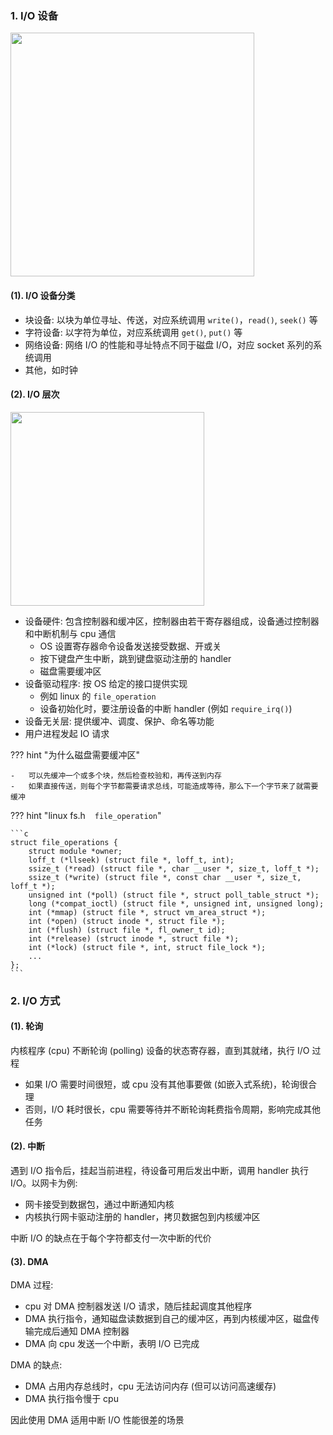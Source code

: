 ### 1. I/O 设备

<font class="i_r_b%30" id="硬件结构">

<img src="../img/io_structure.png" width=390>

#### (1). I/O 设备分类

-   块设备: 以块为单位寻址、传送，对应系统调用 `write()`，`read()`, `seek()` 等
-   字符设备: 以字符为单位，对应系统调用 `get()`, `put()` 等
-   网络设备: 网络 I/O 的性能和寻址特点不同于磁盘 I/O，对应 socket 系列的系统调用
-   其他，如时钟

#### (2). I/O 层次

</font>

<font class="i_r_b%30" id="io 层次">

<img src="../img/io_level.png" width=310>

-   设备硬件: 包含控制器和缓冲区，控制器由若干寄存器组成，设备通过控制器和中断机制与 cpu 通信
    -   OS 设置寄存器命令设备发送接受数据、开或关
    -   按下键盘产生中断，跳到键盘驱动注册的 handler
    -   磁盘需要缓冲区
-   设备驱动程序: 按 OS 给定的接口提供实现
    -   例如 linux 的 `file_operation`
    -   设备初始化时，要注册设备的中断 handler (例如 `require_irq()`)
-   设备无关层: 提供缓冲、调度、保护、命名等功能
-   用户进程发起 IO 请求

</font>

??? hint "为什么磁盘需要缓冲区"

    -   可以先缓冲一个或多个块，然后检查校验和，再传送到内存
    -   如果直接传送，则每个字节都需要请求总线，可能造成等待，那么下一个字节来了就需要缓冲

??? hint "linux fs.h &ensp; `file_operation`"

    ```c
    struct file_operations {
        struct module *owner;
        loff_t (*llseek) (struct file *, loff_t, int);
        ssize_t (*read) (struct file *, char __user *, size_t, loff_t *);
        ssize_t (*write) (struct file *, const char __user *, size_t, loff_t *);
        unsigned int (*poll) (struct file *, struct poll_table_struct *);
        long (*compat_ioctl) (struct file *, unsigned int, unsigned long);
        int (*mmap) (struct file *, struct vm_area_struct *);
        int (*open) (struct inode *, struct file *);
        int (*flush) (struct file *, fl_owner_t id);
        int (*release) (struct inode *, struct file *);
        int (*lock) (struct file *, int, struct file_lock *);
        ...
    };
    ```

### 2. I/O 方式

#### (1). 轮询

内核程序 (cpu) 不断轮询 (polling) 设备的状态寄存器，直到其就绪，执行 I/O 过程

-   如果 I/O 需要时间很短，或 cpu 没有其他事要做 (如嵌入式系统)，轮询很合理
-   否则，I/O 耗时很长，cpu 需要等待并不断轮询耗费指令周期，影响完成其他任务

#### (2). 中断

遇到 I/O 指令后，挂起当前进程，待设备可用后发出中断，调用 handler 执行 I/O。以网卡为例:

-   网卡接受到数据包，通过中断通知内核
-   内核执行网卡驱动注册的 handler，拷贝数据包到内核缓冲区

中断 I/O 的缺点在于每个字符都支付一次中断的代价

#### (3). DMA

DMA 过程:

-   cpu 对 DMA 控制器发送 I/O 请求，随后挂起调度其他程序
-   DMA 执行指令，通知磁盘读数据到自己的缓冲区，再到内核缓冲区，磁盘传输完成后通知 DMA 控制器
-   DMA 向 cpu 发送一个中断，表明 I/O 已完成

DMA 的缺点:

-   DMA 占用内存总线时，cpu 无法访问内存 (但可以访问高速缓存)
-   DMA 执行指令慢于 cpu

因此使用 DMA 适用中断 I/O 性能很差的场景
